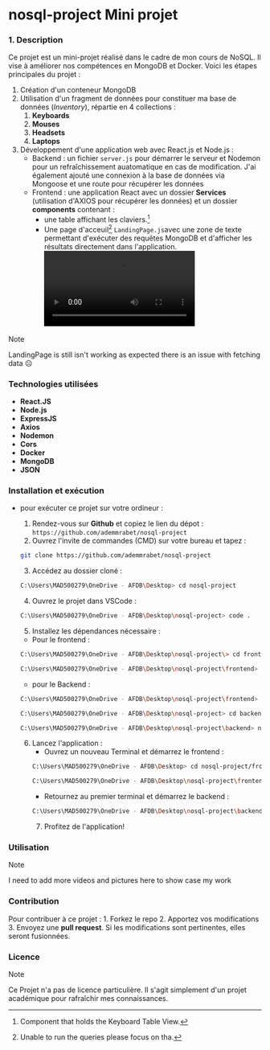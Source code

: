 # nosql-project Mini projet

### 1. Description
Ce projet est un mini-projet réalisé dans le cadre de mon cours de NoSQL. Il vise à améliorer nos compétences en MongoDB et Docker.
Voici les étapes principales du projet :
1. Création d'un conteneur MongoDB
2. Utilisation d'un fragment de données pour constituer ma base de données (*Inventory*), répartie en 4 collections : 
    1. **Keyboards**
    2. **Mouses**
    3. **Headsets**
    4. **Laptops**
3. Développement d'une application web avec React.js et Node.js :
    * Backend : un fichier `server.js` pour démarrer le serveur et Nodemon pour un refraîchissement auatomatique en cas de modification. J'ai également ajouté une connexion à la base de données via Mongoose et une route pour récupérer les données
    * Frontend : une application React avec un dossier **Services** (utilisation d'AXIOS pour récupérer les données) et un dossier **components** contenant : 
        * une table affichant les claviers.[^1]
        * Une page d'acceuil[^2] `LandingPage.js`avec une zone de texte permettant d'exécuter des requêtes MongoDB et d'afficher les résultats directement dans l'application.
        <video controls src="Enregistrement de l'écran 2025-01-09 203241.mp4" title="Title"></video>
        [^1]: Component that holds the Keyboard Table View.
        [^2]: Unable to run the queries please focus on tha.
>[!NOTE]
>LandingPage is still isn't working as expected there is an issue with fetching data :frowning_face:

### Technologies utilisées
- **React.JS**
- **Node.js**
- **ExpressJS**
- **Axios**
- **Nodemon**
- **Cors**
- **Docker**
- **MongoDB**
- **JSON**

### Installation et exécution
* pour exécuter ce projet sur votre ordineur :
    1. Rendez-vous sur **Github** et copiez le lien du dépot :
    `https://github.com/ademmrabet/nosql-project`
    2. Ouvrez l'invite de commandes (CMD) sur votre bureau et tapez :
    ```bash
    git clone https://github.com/ademmrabet/nosql-project
    ```
    3. Accédez au dossier cloné : 
    ```bash
    C:\Users\MAD500279\OneDrive - AFDB\Desktop> cd nosql-project
    ```
    4. Ouvrez le projet dans VSCode : 
    ```bash
    C:\Users\MAD500279\OneDrive - AFDB\Desktop\nosql-project> code .
    ```
    5. Installez les dépendances nécessaire : 
    * Pour le frontend :
    ```bash
    C:\Users\MAD500279\OneDrive - AFDB\Desktop\nosql-project\> cd frontend
    ```
    ```bash
    C:\Users\MAD500279\OneDrive - AFDB\Desktop\nosql-project\frontend> npm install
    ```

    * pour le Backend :
    ```bash
    C:\Users\MAD500279\OneDrive - AFDB\Desktop\nosql-project\frontend> cd ..
    ```
    ```bash
    C:\Users\MAD500279\OneDrive - AFDB\Desktop\nosql-project> cd backend
    ```
    ```bash
    C:\Users\MAD500279\OneDrive - AFDB\Desktop\nosql-project\backend> npm install
    ```
    6. Lancez l'application : 
        * Ouvrez un nouveau Terminal et démarrez le frontend :
        ```bash
        C:\Users\MAD500279\OneDrive - AFDB\Desktop> cd nosql-project/frontend
        ```
        ```bash
        C:\Users\MAD500279\OneDrive - AFDB\Desktop\nosql-project\frontend> npm start
        ```
        * Retournez au premier terminal et démarrez le backend :
        ```bash
        C:\Users\MAD500279\OneDrive - AFDB\Desktop\nosql-project\backend> nodemon server.js
        ```
        7. Profitez de l'application!

### Utilisation
>[!NOTE]
> I need to add more videos and pictures here to show case my work

### Contribution
Pour contribuer à ce projet :
    1. Forkez le repo
    2. Apportez vos modifications
    3. Envoyez une **pull request**. Si les modifications sont pertinentes, elles seront fusionnées.

### Licence
>[!NOTE]
> Ce Projet n'a pas de licence particulière. Il s'agit simplement d'un projet académique pour rafraîchir mes connaissances.


